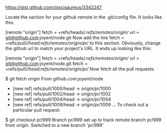 https://gist.github.com/piscisaureus/3342247

Locate the section for your github remote in the .git/config file. It looks like this:

[remote "origin"]
    fetch = +refs/heads/*:refs/remotes/origin/*
    url = git@github.com:joyent/node.git
Now add the line fetch = +refs/pull/*/head:refs/remotes/origin/pr/* to this section. Obviously, change the github url to match your project's URL. It ends up looking like this:

[remote "origin"]
    fetch = +refs/heads/*:refs/remotes/origin/*
    url = git@github.com:joyent/node.git
    fetch = +refs/pull/*/head:refs/remotes/origin/pr/*
Now fetch all the pull requests:

$ git fetch origin
From github.com:joyent/node
 * [new ref]         refs/pull/1000/head -> origin/pr/1000
 * [new ref]         refs/pull/1002/head -> origin/pr/1002
 * [new ref]         refs/pull/1004/head -> origin/pr/1004
 * [new ref]         refs/pull/1009/head -> origin/pr/1009
...
To check out a particular pull request:

$ git checkout pr/999
Branch pr/999 set up to track remote branch pr/999 from origin.
Switched to a new branch 'pr/999'